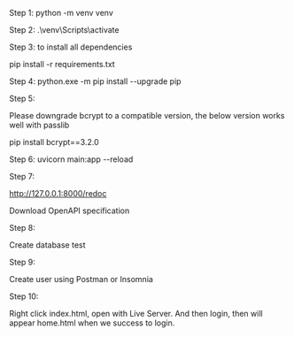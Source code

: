 Step 1:
python -m venv venv

Step 2:
.\venv\Scripts\activate

Step 3: to install all dependencies 

pip install -r requirements.txt

Step 4:
python.exe -m pip install --upgrade pip

Step 5:

Please downgrade bcrypt to a compatible version, the below version works well with passlib

pip install bcrypt==3.2.0

Step 6:
uvicorn main:app --reload

Step 7:

http://127.0.0.1:8000/redoc

Download OpenAPI specification

Step 8:

Create database test 

Step 9:

Create user using Postman or Insomnia

Step 10: 

Right click index.html, open with Live Server. And then login, then will appear home.html when we success to login.